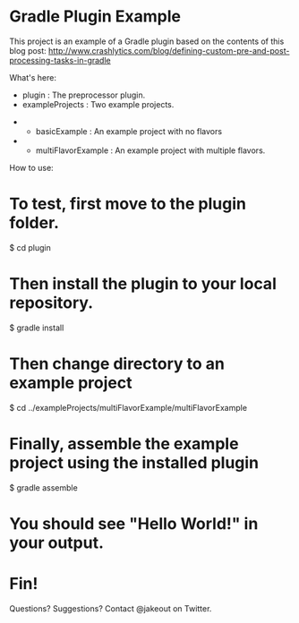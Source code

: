 Gradle Plugin Example
=====================
This project is an example of a Gradle plugin based on the contents of this blog post:
http://www.crashlytics.com/blog/defining-custom-pre-and-post-processing-tasks-in-gradle

What's here:
+ plugin : The preprocessor plugin.
+ exampleProjects : Two example projects.
- + basicExample : An example project with no flavors
- + multiFlavorExample : An example project with multiple flavors.

How to use:
# To test, first move to the plugin folder.
$ cd plugin
# Then install the plugin to your local repository.
$ gradle install
# Then change directory to an example project
$ cd ../exampleProjects/multiFlavorExample/multiFlavorExample
# Finally, assemble the example project using the installed plugin
$ gradle assemble
# You should see "Hello World!" in your output.

# Fin!

Questions? Suggestions? Contact @jakeout on Twitter.
